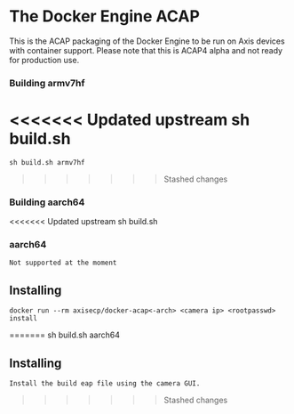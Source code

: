 # The Docker Engine ACAP

This is the ACAP packaging of the Docker Engine to be run on Axis devices with
container support. Please note that this is ACAP4 alpha and not ready for production
use.

### Building armv7hf

<<<<<<< Updated upstream
    sh build.sh
=======
    sh build.sh armv7hf
>>>>>>> Stashed changes

### Building aarch64

<<<<<<< Updated upstream
    sh build.sh

### aarch64

    Not supported at the moment

## Installing

    docker run --rm axisecp/docker-acap<-arch> <camera ip> <rootpasswd> install
=======
    sh build.sh aarch64

## Installing

    Install the build eap file using the camera GUI.
>>>>>>> Stashed changes
